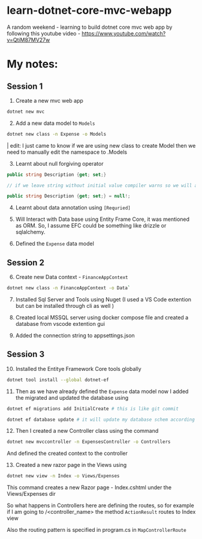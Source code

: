 # learn-dotnet-core-mvc-webapp
A random weekend - learning to build dotnet core mvc web app by following this youtube video - https://www.youtube.com/watch?v=QtiM87MV27w


# My notes:

## Session 1

1. Create a new mvc web app

```bash
dotnet new mvc
```

2. Add a new data model to `Models` 

```bash
dotnet new class -n Expense -o Models
```

| edit: I just came to know if we are using new class to create Model then we need to manually edit the namespace to <namespace>.Models


3. Learnt about null forgiving operator

```c#
public string Description {get; set;} 

// if we leave string without initial value compiler warns so we will add null!

public string Description {get; set;} = null!;
```

4. Learnt about data annotation using `[Requried]`

5. Will Interact with Data base using Entity Frame Core, it was mentioned as ORM. So, I assume EFC could be something like drizzle or sqlalchemy. 

6. Defined the `Expense` data model


## Session 2

6. Create new Data context - `FinanceAppContext`
```bash
dotnet new class -n FinanceAppContext -o Data`
```

7. Installed Sql Server and Tools using Nuget (I used a VS Code extention but can be installed through cli as well )

8. Created local MSSQL server using docker compose file and created a database from vscode extention gui

9. Added the connection string to appsettings.json

## Session 3

10. Installed the Entitye Framework Core tools globally

```bash
dotnet tool install --global dotnet-ef
```

11. Then as we have already defined the `Expense` data model now I added the migrated and updated the database using

```bash
dotnet ef migrations add InitialCreate # this is like git commit

dotnet ef database update # it will update my database schem according to the data model specified
```

12. Then I created a new Controller class using the command

```bash
dotnet new mvccontroller -n ExpensesController -o Controllers
```

And defined the created context to the controller

13. Created a new razor page in the Views using

```bash
dotnet new view -n Index -o Views/Expenses
```

This command creates a new Razor page - Index.cshtml under the Views/Expenses dir

So what happens in Controllers here are defining the routes, so for example if I am going to /<controller_name> the method `ActionResult` routes to  Index view 

Also the routing pattern is specified in program.cs in `MapControllerRoute`